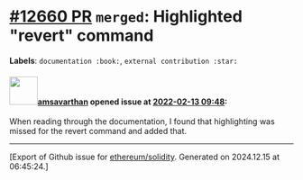 # [\#12660 PR](https://github.com/ethereum/solidity/pull/12660) `merged`: Highlighted "revert" command
**Labels**: `documentation :book:`, `external contribution :star:`


#### <img src="https://avatars.githubusercontent.com/u/80940598?u=e54e76d934fe08279c914faef3977402d2c9c4d7&v=4" width="50">[amsavarthan](https://github.com/amsavarthan) opened issue at [2022-02-13 09:48](https://github.com/ethereum/solidity/pull/12660):

When reading through the documentation, I found that highlighting was missed for the revert command and added that.




-------------------------------------------------------------------------------



[Export of Github issue for [ethereum/solidity](https://github.com/ethereum/solidity). Generated on 2024.12.15 at 06:45:24.]
